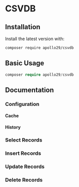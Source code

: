 # CSVDB

## Installation

Install the latest version with:

```sh
composer require apollo29/csvdb
```

## Basic Usage

```php
composer require apollo29/csvdb
```

## Documentation

### Configuration

#### Cache

#### History

### Select Records

### Insert Records

### Update Records

### Delete Records

